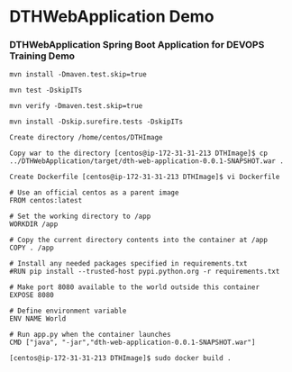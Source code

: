 # DTHWebApplication Demo 

### DTHWebApplication Spring Boot Application for DEVOPS Training Demo

```
mvn install -Dmaven.test.skip=true
```
```
mvn test -DskipITs
```
```
mvn verify -Dmaven.test.skip=true
```

```
mvn install -Dskip.surefire.tests -DskipITs
```

```
Create directory /home/centos/DTHImage
```

```
Copy war to the directory [centos@ip-172-31-31-213 DTHImage]$ cp ../DTHWebApplication/target/dth-web-application-0.0.1-SNAPSHOT.war .
```

```
Create Dockerfile [centos@ip-172-31-31-213 DTHImage]$ vi Dockerfile
```

```
# Use an official centos as a parent image
FROM centos:latest

# Set the working directory to /app
WORKDIR /app

# Copy the current directory contents into the container at /app
COPY . /app

# Install any needed packages specified in requirements.txt
#RUN pip install --trusted-host pypi.python.org -r requirements.txt

# Make port 8080 available to the world outside this container
EXPOSE 8080

# Define environment variable
ENV NAME World

# Run app.py when the container launches
CMD ["java", "-jar","dth-web-application-0.0.1-SNAPSHOT.war"]

```

```
[centos@ip-172-31-31-213 DTHImage]$ sudo docker build .
```
